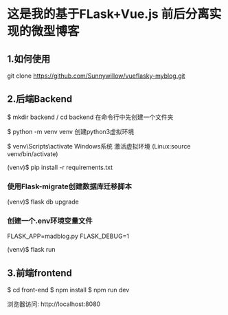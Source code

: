 
# 这是我的基于FLask+Vue.js 前后分离实现的微型博客

## 1.如何使用
git clone https://github.com/Sunnywillow/vueflasky-myblog.git

## 2.后端Backend
$ mkdir backend / cd backend  在命令行中先创建一个文件夹

$ python -m venv venv  创建python3虚拟环境

$ venv\Scripts\activate Windows系统 激活虚拟环境 (Linux:source venv/bin/activate)

(venv)$ pip install -r requirements.txt

### 使用Flask-migrate创建数据库迁移脚本

(venv)$ flask db upgrade

### 创建一个.env环境变量文件

FLASK_APP=madblog.py
FLASK_DEBUG=1

(venv)$ flask run

## 3.前端frontend
$ cd front-end
$ npm install
$ npm run dev

浏览器访问: http://localhost:8080

